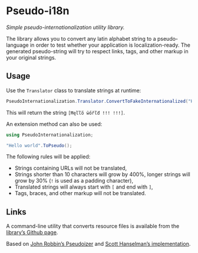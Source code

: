 # Pseudo-i18n

*Simple pseudo-internationalization utility library.*

The library allows you to convert any latin alphabet string to a pseudo-language in order to test whether your application is localization-ready. The generated pseudo-string will try to respect links, tags, and other markup in your original strings.

## Usage

Use the `Translator` class to translate strings at runtime:

```cs
PseudoInternationalization.Translator.ConvertToFakeInternationalized("Hello world");
```

This will return the string `[Ħęľľő ŵőřľđ !!! !!!]`.

An extension method can also be used:

```cs
using PseudoInternationalization;

"Hello world".ToPseudo();
```

The following rules will be applied:

* Strings containing URLs will not be translated,
* Strings shorter than 10 characters will grow by 400%, longer strings will grow by 30% (`!` is used as a padding character),
* Translated strings will always start with `[` and end with `]`,
* Tags, braces, and other markup will not be translated.

## Links

A command-line utility that converts resource files is available from the [library’s Github page](https://github.com/LorenzCK/Pseudo-i18n).

Based on [John Robbin’s Pseudoizer](http://msdn.microsoft.com/msdnmag/issues/04/04/Bugslayer/default.aspx) and [Scott Hanselman’s implementation](http://www.hanselman.com/blog/PsuedoInternationalizationAndYourASPNETApplication.aspx).
